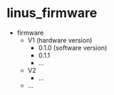 # linus_firmware

- firmware
  - V1 (hardware version)
    - 0.1.0  (software version)
    - 0.1.1
    - ...
  - V2
    - ...
  - ...
